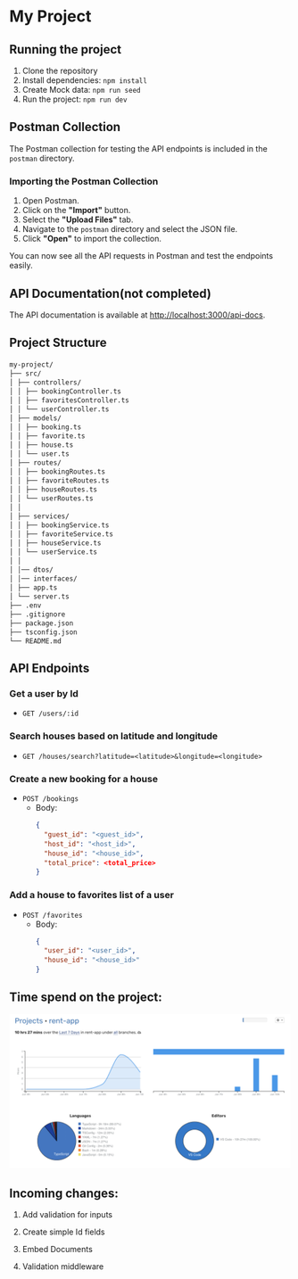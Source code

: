 # My Project

## Running the project

1. Clone the repository
2. Install dependencies: `npm install`
3. Create Mock data: `npm run seed`
4. Run the project: `npm run dev`

## Postman Collection

The Postman collection for testing the API endpoints is included in the `postman` directory.

### Importing the Postman Collection

1. Open Postman.
2. Click on the **"Import"** button.
3. Select the **"Upload Files"** tab.
4. Navigate to the `postman` directory and select the JSON file.
5. Click **"Open"** to import the collection.

You can now see all the API requests in Postman and test the endpoints easily.

## API Documentation(not completed)

The API documentation is available at [http://localhost:3000/api-docs](http://localhost:3000/api-docs).

## Project Structure

```
my-project/
├── src/
│ ├── controllers/
│ │ ├── bookingController.ts
│ │ ├── favoritesController.ts
│ │ └── userController.ts
│ ├── models/
│ │ ├── booking.ts
│ │ ├── favorite.ts
│ │ ├── house.ts
│ │ └── user.ts
│ ├── routes/
│ │ ├── bookingRoutes.ts
│ │ ├── favoriteRoutes.ts
│ │ ├── houseRoutes.ts
│ │ └── userRoutes.ts
│ │
│ ├── services/
│ │ ├── bookingService.ts
│ │ ├── favoriteService.ts
│ │ ├── houseService.ts
│ │ └── userService.ts
│ │
│ │── dtos/
│ │── interfaces/
│ ├── app.ts
│ └── server.ts
├── .env
├── .gitignore
├── package.json
├── tsconfig.json
└── README.md
```

## API Endpoints

### Get a user by Id

- `GET /users/:id`

### Search houses based on latitude and longitude

- `GET /houses/search?latitude=<latitude>&longitude=<longitude>`

### Create a new booking for a house

- `POST /bookings`
  - Body:
    ```json
    {
      "guest_id": "<guest_id>",
      "host_id": "<host_id>",
      "house_id": "<house_id>",
      "total_price": <total_price>
    }
    ```

### Add a house to favorites list of a user

- `POST /favorites`
  - Body:
    ```json
    {
      "user_id": "<user_id>",
      "house_id": "<house_id>"
    }
    ```

## Time spend on the project:

![waka time extension](pic.png)

## Incoming changes:

1. Add validation for inputs

2. Create simple Id fields

3. Embed Documents

4. Validation middleware
